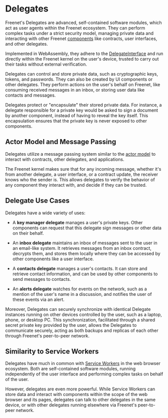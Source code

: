 # Delegates

Freenet's Delegates are advanced, self-contained software modules, which act as
user agents within the Freenet ecosystem. They can perform complex tasks under a
strict security model, managing private data and interacting with other Freenet
[components](overview.md) like contracts, user interfaces, and other delegates.

Implemented in WebAssembly, they adhere to the
[DelegateInterface](https://github.com/freenet/locutus/blob/b1e59528eaeba31c7f09881594d19347de60e8cd/crates/locutus-stdlib/src/delegate_interface.rs#L121)
and run directly within the Freenet kernel on the user's device, trusted to
carry out their tasks without external verification.

Delegates can control and store private data, such as cryptographic keys,
tokens, and passwords. They can also be created by UI components or other
delegates. They perform actions on the user's behalf on Freenet, like consuming
received messages in an inbox, or storing user data like contacts and messages.

Delegates protect or "encapsulate" their stored private data. For instance, a
delegate responsible for a private key would be asked to sign a document by
another component, instead of having to reveal the key itself. This encapsulation
ensures that the private key is never exposed to other components.

## Actor Model and Message Passing

Delegates utilize a message passing system similar to the [actor
model](https://en.wikipedia.org/wiki/Actor_model) to interact with contracts,
other delegates, and applications. 

The Freenet kernel makes sure that for any incoming message, whether it's from
another delegate, a user interface, or a contract update, the receiver knows who
the sender is. This allows delegates to verify the behavior of any component
they interact with, and decide if they can be trusted.

## Delegate Use Cases

Delegates have a wide variety of uses:

- A **key manager delegate** manages a user's private keys. Other components can
  request that this delegate sign messages or other data on their behalf.

- An **inbox delegate** maintains an inbox of messages sent to the user in an
  email-like system. It retrieves messages from an inbox contract, decrypts
  them, and stores them locally where they can be accessed by other components
  like a user interface.

- A **contacts delegate** manages a user's contacts. It can store and retrieve
  contact information, and can be used by other components to send messages to
  contacts.

- An **alerts delegate** watches for events on the network, such as a mention
  of the user's name in a discussion, and notifies the user of these events
  via an alert.

Moreover, Delegates can securely synchronize with identical Delegate instances
running on other devices controlled by the user, such as a laptop, phone, or
desktop PC. This synchronization, facilitated through a shared secret private
key provided by the user, allows the Delegates to communicate securely, acting
as both backups and replicas of each other through Freenet's peer-to-peer
network.

## Similarity to Service Workers

Delegates have much in common with [Service Workers](https://developer.mozilla.org/en-US/docs/Web/API/Service_Worker_API) in
the web browser ecosystem. Both are self-contained software modules, running
independently of the user interface and performing complex tasks on behalf of
the user.

However, delegates are even more powerful. While Service Workers can
store data and interact with components within the scope of the web browser and
its pages, delegates can talk to other delegates in the same device, or with
other delegates running elsewhere via Freenet's peer-to-peer network.